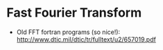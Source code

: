 # Fast Fourier Transform

- Old FFT fortran programs (so nice!): http://www.dtic.mil/dtic/tr/fulltext/u2/657019.pdf
